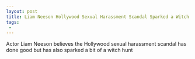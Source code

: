 ```yaml
---
layout: post
title: Liam Neeson Hollywood Sexual Harassment Scandal Sparked a Witch Hunt
tags:
 -
---
```

Actor Liam Neeson believes the Hollywood sexual harassment scandal has done good but has also sparked a bit of a witch hunt
